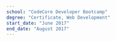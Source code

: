 ```yaml
---
school: "CodeCore Developer Bootcamp"
degree: "Certificate, Web Development"
start_date: "June 2017"
end_date: "August 2017"
---
```

